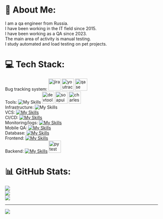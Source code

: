 # 💫 About Me:
I am a qa engineer from Russia. <br/> 
I have been working in the IT field since 2015. <br/> 
I have been working as a QA since 2023. <br/> 
The main area of activity is manual testing.<br/> 
I study automated and load testing on pet projects.<br/> 

# 💻 Tech Stack:
 Bug tracking system:
<img src="https://cdn.jsdelivr.net/gh/devicons/devicon/icons/jira/jira-original.svg" title="jira" alt="jira" width="40" height="40"/>
<img src="https://upload.wikimedia.org/wikipedia/commons/thumb/8/8d/YouTrack_Icon.svg/1024px-YouTrack_Icon.svg.png?20200803082248" title="youtrack" alt="youtrack" width="40" height="40"/>
<img src="https://luna1.co/eb0187.png" title="qase" alt="qase" width="40" height="40"/><br/> 
 Tools: 
 ![My Skills](https://skillicons.dev/icons?i=postman,figma&theme=light)
<img src="https://d33wubrfki0l68.cloudfront.net/38b5c953a4667366685d55db55d057c86db1fc54/a0fdc/static/acae6b24d940347661ca901ea07f47c1/chrome-dev-logo-icon.png" title="devtools" alt="devtools" width="40" height="40"/>
<img src="https://encrypted-tbn0.gstatic.com/images?q=tbn:ANd9GcTDLj-17hLuPse4K5lo4VLNFRn89rjLSB-KKIZMdNjB0Q&s" title="soapui" alt="soapui" width="40" height="40"/>
<img src="https://cdn.icon-icons.com/icons2/3053/PNG/512/charles_proxy_macos_bigsur_icon_190302.png" title="charles" alt="charles" width="40" height="40"/><br/>
 Infrastructure:
 ![My Skills](https://skillicons.dev/icons?i=linux,docker,kubernetes,&theme=light)<br/>
 VCS:
  [![My Skills](https://skillicons.dev/icons?i=git,github&theme=light)](https://skillicons.dev)<br/>
 CI/CD:
 [![My Skills](https://skillicons.dev/icons?i=jenkins,githubactions&theme=light)](https://skillicons.dev)<br/>
 Monitoring/logs:
 [![My Skills](https://skillicons.dev/icons?i=grafana,prometheus&theme=light)](https://skillicons.dev)<br/>
 Mobile QA:
 [![My Skills](https://skillicons.dev/icons?i=androidstudio&theme=light)](https://skillicons.dev)<br/> 
 Database:
 [![My Skills](https://skillicons.dev/icons?i=postgres&theme=light)](https://skillicons.dev)<br/>
 Frontend:
 [![My Skills](https://skillicons.dev/icons?i=html,css)](https://skillicons.dev)<br/>
 Backend:
 [![My Skills](https://skillicons.dev/icons?i=python,selenium&theme=light)](https://skillicons.dev)
 <img src="https://upload.wikimedia.org/wikipedia/commons/b/ba/Pytest_logo.svg" title="pytest" alt="pytest" width="40" height="40"/>


# 📊 GitHub Stats:
![](https://github-readme-stats.vercel.app/api?username=pasha1019&theme=dark&hide_border=false&include_all_commits=false&count_private=false)<br/>
![](https://github-readme-streak-stats.herokuapp.com/?user=pasha1019&theme=dark&hide_border=false)<br/>
![](https://github-readme-stats.vercel.app/api/top-langs/?username=pasha1019&theme=dark&hide_border=false&include_all_commits=false&count_private=false&layout=compact)

---
[![](https://visitcount.itsvg.in/api?id=pasha1019&icon=0&color=0)](https://visitcount.itsvg.in)

<!-- Proudly created with GPRM ( https://gprm.itsvg.in ) -->
